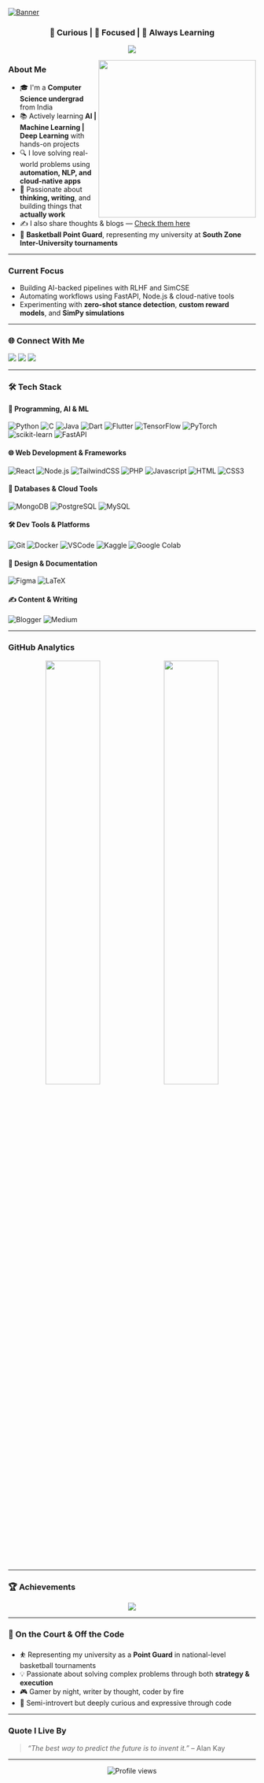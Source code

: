 [![Banner](https://capsule-render.vercel.app/api?type=waving&color=gradient&height=250&section=header&text=Hey%20there!%20I'm%20Balavardhan%20👋&fontSize=35&fontAlign=50&fontColor=fff)](https://github.com/Vardhan1536)

<h3 align="center">🧠 Curious | 🎯 Focused | 🚀 Always Learning</h3>
<p align="center">
  <img src="https://readme-typing-svg.herokuapp.com?font=Fira+Code&weight=600&pause=1000&center=true&width=435&lines=CS+Student+from+India;Passionate+about+AI+%26+Full+Stack;Exploring+new+domains+every+day;Let's+build+something+awesome!" />
</p>

<img align="right" src="https://media.giphy.com/media/L1R1tvI9svkIWwpVYr/giphy.gif" width="320"/>


### About Me
- 🎓 I'm a **Computer Science undergrad** from India  
- 📚 Actively learning **AI | Machine Learning | Deep Learning** with hands-on projects  
- 🔍 I love solving real-world problems using **automation, NLP, and cloud-native apps**
- 🧠 Passionate about **thinking, writing**, and building things that **actually work**
- ✍️ I also share thoughts & blogs — [Check them here](https://medium.com/@balavardhan1536)
- 🏀 **Basketball Point Guard**, representing my university at **South Zone Inter-University tournaments**

---

### Current Focus

-  Building AI-backed pipelines with RLHF and SimCSE  
-  Automating workflows using FastAPI, Node.js & cloud-native tools  
-  Experimenting with **zero-shot stance detection**, **custom reward models**, and **SimPy simulations**

---

### 🌐 Connect With Me

<p align="left">
  <a href="https://www.linkedin.com/in/vardhan1536/" target="_blank"><img src="https://img.shields.io/badge/LinkedIn-%230077B5.svg?style=for-the-badge&logo=linkedin&logoColor=white"/></a>
  <a href="mailto:balavardhantummalacherla@gmail.com"><img src="https://img.shields.io/badge/Gmail-%23EA4335.svg?style=for-the-badge&logo=gmail&logoColor=white"/></a>
  <a href="https://balavardhanportfolio.vercel.app/"><img src="https://img.shields.io/badge/Portfolio-%23ff6600.svg?style=for-the-badge&logo=firefox&logoColor=white"/></a>
</p>

---

### 🛠️ Tech Stack

#### 🧠 Programming, AI & ML
![Python](https://img.shields.io/badge/Python-%233776AB.svg?style=for-the-badge&logo=python&logoColor=white)
![C](https://img.shields.io/badge/C-%2300599C.svg?style=for-the-badge&logo=c&logoColor=white)
![Java](https://img.shields.io/badge/Java-ED8B00?style=for-the-badge&logo=openjdk&logoColor=white)
![Dart](https://img.shields.io/badge/Dart-0175C2?style=for-the-badge&logo=dart&logoColor=white)
![Flutter](https://img.shields.io/badge/Flutter-02569B?style=for-the-badge&logo=flutter&logoColor=white)
![TensorFlow](https://img.shields.io/badge/TensorFlow-FF6F00?style=for-the-badge&logo=tensorflow&logoColor=white)
![PyTorch](https://img.shields.io/badge/PyTorch-%23EE4C2C.svg?style=for-the-badge&logo=PyTorch&logoColor=white)
![scikit-learn](https://img.shields.io/badge/Scikit--Learn-%23F7931E.svg?style=for-the-badge&logo=scikit-learn&logoColor=white)
![FastAPI](https://img.shields.io/badge/FastAPI-009688?style=for-the-badge&logo=fastapi&logoColor=white)

#### 🌐 Web Development & Frameworks
![React](https://img.shields.io/badge/React-20232A?style=for-the-badge&logo=react&logoColor=61DAFB)
![Node.js](https://img.shields.io/badge/Node.js-339933?style=for-the-badge&logo=nodedotjs&logoColor=white)
![TailwindCSS](https://img.shields.io/badge/TailwindCSS-06B6D4?style=for-the-badge&logo=tailwindcss&logoColor=white)
![PHP](https://img.shields.io/badge/php-%23777BB4.svg?style=for-the-badge&logo=php&logoColor=white)
![Javascript](https://img.shields.io/badge/Javascript-F0DB4F?style=for-the-badge&labelColor=black&logo=javascript&logoColor=F0DB4F)
![HTML](https://img.shields.io/badge/HTML5-E34F26?style=for-the-badge&logo=html5&logoColor=white)
![CSS3](https://img.shields.io/badge/CSS3-1572B6?style=for-the-badge&logo=css3&logoColor=white)

#### 🧩 Databases & Cloud Tools
![MongoDB](https://img.shields.io/badge/MongoDB-4EA94B?style=for-the-badge&logo=mongodb&logoColor=white)
![PostgreSQL](https://img.shields.io/badge/Postgres-%23316192.svg?style=for-the-badge&logo=postgresql&logoColor=white)
![MySQL](https://img.shields.io/badge/mysql-%2300f.svg?style=for-the-badge&logo=mysql&logoColor=white)

#### 🛠️ Dev Tools & Platforms
![Git](https://img.shields.io/badge/Git-F05032?style=for-the-badge&logo=git&logoColor=white)
![Docker](https://img.shields.io/badge/Docker-2496ED?style=for-the-badge&logo=docker&logoColor=white)
![VSCode](https://img.shields.io/badge/VSCode-007ACC?style=for-the-badge&logo=visualstudiocode&logoColor=white)
![Kaggle](https://img.shields.io/badge/Kaggle-20BEFF?style=for-the-badge&logo=kaggle&logoColor=white)
![Google Colab](https://img.shields.io/badge/Colab-F9AB00?style=for-the-badge&logo=googlecolab&logoColor=black)

#### 🎨 Design & Documentation
![Figma](https://img.shields.io/badge/Figma-F24E1E?style=for-the-badge&logo=figma&logoColor=white)
![LaTeX](https://img.shields.io/badge/latex-%23008080.svg?style=for-the-badge&logo=latex&logoColor=white)

#### ✍️ Content & Writing
![Blogger](https://img.shields.io/badge/Blogger-FF5722?style=for-the-badge&logo=blogger&logoColor=white)
![Medium](https://img.shields.io/badge/Medium-12100E?style=for-the-badge&logo=medium&logoColor=white)

---

### GitHub Analytics

<p align="center">
  <img width="47%" src="https://github-readme-stats.vercel.app/api?username=Vardhan1536&show_icons=true&theme=tokyonight&hide_border=true"/>
  <img width="47%" src="https://github-readme-stats.vercel.app/api/top-langs/?username=Vardhan1536&layout=compact&theme=tokyonight&hide_border=true"/>
</p>

---

### 🏆 Achievements

<p align="center">
  <img src="https://github-profile-trophy.vercel.app/?username=Vardhan1536&theme=gruvbox&no-frame=true&margin-w=8"/>
</p>

---

### 🎯 On the Court & Off the Code

- ⛹️ Representing my university as a **Point Guard** in national-level basketball tournaments 
- 💡 Passionate about solving complex problems through both **strategy & execution**
- 🎮 Gamer by night, writer by thought, coder by fire  
- 🧩 Semi-introvert but deeply curious and expressive through code

---

### Quote I Live By

> *“The best way to predict the future is to invent it.”* – Alan Kay

---

<p align="center">
  <img src="https://komarev.com/ghpvc/?username=Vardhan1536&style=for-the-badge&color=blueviolet" alt="Profile views" />
</p>

